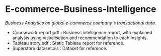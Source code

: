 # E-commerce-Business-Intelligence

*Business Analytics on global e-commerce company's transactional data.*

* Coursework report.pdf : Business intelligence report, with explained analysis using visualisation and recommendation to each insights.
* Tableau story.pdf : Static Tableau report for reference.
* Superstore dataset.xls : Dataset for reference.
